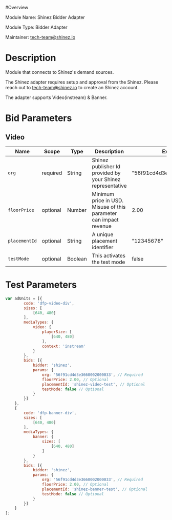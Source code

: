 #Overview

Module Name: Shinez Bidder Adapter

Module Type: Bidder Adapter

Maintainer: tech-team@shinez.io


# Description

Module that connects to Shinez's demand sources.

The Shinez adapter requires setup and approval from the Shinez. Please reach out to tech-team@shinez.io to create an Shinez account.

The adapter supports Video(instream) & Banner.

# Bid Parameters
## Video

| Name | Scope | Type | Description | Example
| ---- | ----- | ---- | ----------- | -------
| `org` | required | String |  Shinez publisher Id provided by your Shinez representative  | "56f91cd4d3e3660002000033"
| `floorPrice` | optional | Number |  Minimum price in USD. Misuse of this parameter can impact revenue | 2.00
| `placementId` | optional | String |  A unique placement identifier  | "12345678"
| `testMode` | optional | Boolean |  This activates the test mode  | false

# Test Parameters
```javascript
var adUnits = [{
        code: 'dfp-video-div',
        sizes: [
            [640, 480]
        ],
        mediaTypes: {
            video: {
                playerSize: [
                    [640, 480]
                ],
                context: 'instream'
            }
        },
        bids: [{
            bidder: 'shinez',
            params: {
                org: '56f91cd4d3e3660002000033', // Required
                floorPrice: 2.00, // Optional
                placementId: 'shinez-video-test', // Optional
                testMode: false // Optional
            }
        }]
    },
    {
        code: 'dfp-banner-div',
        sizes: [
            [640, 480]
        ],
        mediaTypes: {
            banner: {
                sizes: [
                    [640, 480]
                ]
            }
        },
        bids: [{
            bidder: 'shinez',
            params: {
                org: '56f91cd4d3e3660002000033', // Required
                floorPrice: 2.00, // Optional
                placementId: 'shinez-banner-test', // Optional
                testMode: false // Optional
            }
        }]
    }
];
```
